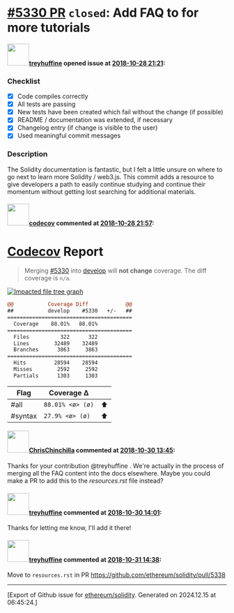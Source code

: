 # [\#5330 PR](https://github.com/ethereum/solidity/pull/5330) `closed`: Add FAQ to for more tutorials

#### <img src="https://avatars.githubusercontent.com/u/11709986?u=57c2ea4958ecd97411d50e20a73cdc1d6fa30234&v=4" width="50">[treyhuffine](https://github.com/treyhuffine) opened issue at [2018-10-28 21:21](https://github.com/ethereum/solidity/pull/5330):

### Checklist
- [x] Code compiles correctly
- [x] All tests are passing
- [x] New tests have been created which fail without the change (if possible)
- [x] README / documentation was extended, if necessary
- [x] Changelog entry (if change is visible to the user)
- [x] Used meaningful commit messages

### Description
The Solidity documentation is fantastic, but I felt a little unsure on where to go next to learn more Solidity / web3.js. This commit adds a resource to give developers a path to easily continue studying and continue their momentum without getting lost searching for additional materials.

#### <img src="https://avatars.githubusercontent.com/in/254?v=4" width="50">[codecov](https://github.com/apps/codecov) commented at [2018-10-28 21:57](https://github.com/ethereum/solidity/pull/5330#issuecomment-433745221):

# [Codecov](https://codecov.io/gh/ethereum/solidity/pull/5330?src=pr&el=h1) Report
> Merging [#5330](https://codecov.io/gh/ethereum/solidity/pull/5330?src=pr&el=desc) into [develop](https://codecov.io/gh/ethereum/solidity/commit/4d82831b062b3dd910ebbdd671c646daa8fc6ef8?src=pr&el=desc) will **not change** coverage.
> The diff coverage is `n/a`.

[![Impacted file tree graph](https://codecov.io/gh/ethereum/solidity/pull/5330/graphs/tree.svg?width=650&token=87PGzVEwU0&height=150&src=pr)](https://codecov.io/gh/ethereum/solidity/pull/5330?src=pr&el=tree)

```diff
@@           Coverage Diff            @@
##           develop    #5330   +/-   ##
========================================
  Coverage    88.01%   88.01%           
========================================
  Files          322      322           
  Lines        32489    32489           
  Branches      3863     3863           
========================================
  Hits         28594    28594           
  Misses        2592     2592           
  Partials      1303     1303
```

| Flag | Coverage Δ | |
|---|---|---|
| #all | `88.01% <ø> (ø)` | :arrow_up: |
| #syntax | `27.9% <ø> (ø)` | :arrow_up: |

#### <img src="https://avatars.githubusercontent.com/u/42080?u=54f700afa4263a5f86d2036b7ae598c2a2b419c0&v=4" width="50">[ChrisChinchilla](https://github.com/ChrisChinchilla) commented at [2018-10-30 13:45](https://github.com/ethereum/solidity/pull/5330#issuecomment-434306610):

Thanks for your contribution @treyhuffine . We're actually in the process of merging all the FAQ content into the docs elsewhere. Maybe you could make a PR to add this to the _resources.rst_ file instead?

#### <img src="https://avatars.githubusercontent.com/u/11709986?u=57c2ea4958ecd97411d50e20a73cdc1d6fa30234&v=4" width="50">[treyhuffine](https://github.com/treyhuffine) commented at [2018-10-30 14:01](https://github.com/ethereum/solidity/pull/5330#issuecomment-434312538):

Thanks for letting me know, I'll add it there!

#### <img src="https://avatars.githubusercontent.com/u/11709986?u=57c2ea4958ecd97411d50e20a73cdc1d6fa30234&v=4" width="50">[treyhuffine](https://github.com/treyhuffine) commented at [2018-10-31 14:38](https://github.com/ethereum/solidity/pull/5330#issuecomment-434711767):

Move to `resources.rst` in PR https://github.com/ethereum/solidity/pull/5338


-------------------------------------------------------------------------------



[Export of Github issue for [ethereum/solidity](https://github.com/ethereum/solidity). Generated on 2024.12.15 at 06:45:24.]
